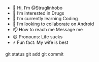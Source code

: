 - 👋 Hi, I’m @Struglinhobo
- 👀 I’m interested in Drugs
- 🌱 I’m currently learning Coding
- 💞️ I’m looking to collaborate on Android
- 📫 How to reach me Message me
- 😄 Pronouns: Life sucks
- ⚡ Fun fact: My wife is best

<!---
Struglinhobo/Struglinhobo is a ✨ special ✨ repository because its `README.md` (this file) appears on your GitHub profile.
You can click the Preview link to take a look at your changes.
--->
git status
git add
git commit
